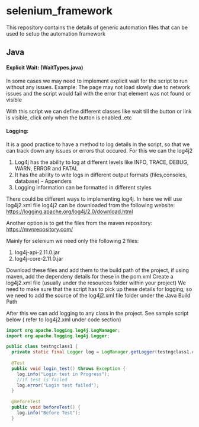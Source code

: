 # selenium_framework

This repository contains the details of generic automation files that can be used to setup the automation framework

## Java

#### Explicit Wait: (WaitTypes.java)
In some cases we may need to implement explicit wait for the script to run without any issues. 
Example: The page may not load slowly due to network issues and the script would fail with the error that element was not found or visible

With this script we can define different classes like wait till the button or link is visible, click only when the button is enabled..etc

#### Logging:
It is a good practice to have a method to log details in the script, so that we can track down any issues or errors that occured.
For this we can the log4j2

1. Log4j has the ability to log at different levels like INFO, TRACE, DEBUG, WARN, ERROR and FATAL
2. It has the ability to wite logs in different output formats (files,consoles, database) - Appenders
3. Logging information can be formatted in different styles

There could be different ways to implementing log4j. In here we will use log4j2.xml file
log4j2 can be downloaded from the following website:
https://logging.apache.org/log4j/2.0/download.html

Another option is to get the files from the maven repository:
https://mvnrepository.com/

Mainly for selenium we need only the following 2 files:
1. log4j-api-2.11.0.jar
2. log4j-core-2.11.0.jar

Download these files and add them to the build path of the project, if using maven, add the dependeny details for these in the pom.xml
Create a log4j2.xml file (usually under the resources folder within your project)
We need to make sure that the script has to pick up these details for logging, so we need to add the source of the log4j2.xml file folder under the Java Build Path

After this we can add logging to any class in the project. See sample script below ( refer to log4j2.xml under code section)

```java
import org.apache.logging.log4j.LogManager;
import org.apache.logging.log4j.Logger;

public class testngclass1 {
  private static final Logger log = LogManager.getLogger(testngclass1.class.getName());
    
  @Test
  public void login_test() throws Exception {
    log.info("Login test in Progress");
    //if test is failed
    log.error("Login test failed");
  }
  
  @BeforeTest
  public void beforeTest() {
    log.info("Before Test");
  }
```



